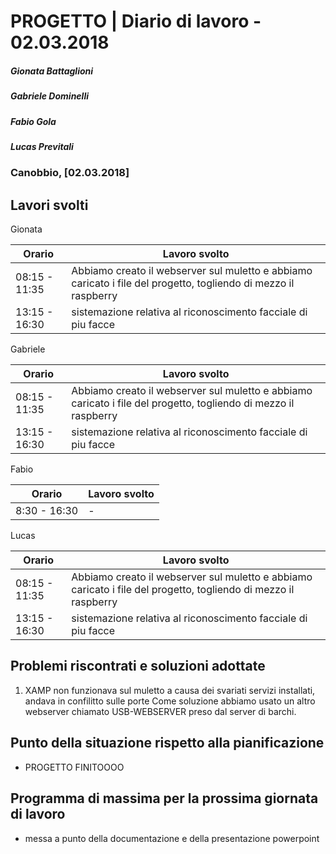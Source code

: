 # PROGETTO | Diario di lavoro - 02.03.2018
##### Gionata Battaglioni
##### Gabriele Dominelli
##### Fabio Gola
##### Lucas Previtali
### Canobbio, [02.03.2018]

## Lavori svolti
Gionata

|Orario        |Lavoro svolto                 |
|--------------|------------------------------|
|08:15 - 11:35 |Abbiamo creato il webserver sul muletto e abbiamo caricato i file del progetto, togliendo di mezzo il raspberry|                  
|13:15 - 16:30 |sistemazione relativa al riconoscimento facciale di piu facce|


Gabriele

|Orario        |Lavoro svolto                 |
|--------------|------------------------------|
|08:15 - 11:35 |Abbiamo creato il webserver sul muletto e abbiamo caricato i file del progetto, togliendo di mezzo il raspberry|                  
|13:15 - 16:30 |sistemazione relativa al riconoscimento facciale di piu facce|


Fabio

|Orario        |Lavoro svolto                 |
|--------------|------------------------------|
|8:30 - 16:30 |-|


Lucas


|Orario        |Lavoro svolto                 |
|--------------|------------------------------|
|08:15 - 11:35 |Abbiamo creato il webserver sul muletto e abbiamo caricato i file del progetto, togliendo di mezzo il raspberry|                  
|13:15 - 16:30 |sistemazione relativa al riconoscimento facciale di piu facce|



##  Problemi riscontrati e soluzioni adottate
1. XAMP non funzionava sul muletto a causa dei svariati servizi installati, andava in confilitto sulle porte
  Come soluzione abbiamo usato un altro webserver chiamato USB-WEBSERVER preso dal server di barchi.

##  Punto della situazione rispetto alla pianificazione
- PROGETTO FINITOOOO

## Programma di massima per la prossima giornata di lavoro
- messa a punto della documentazione e della presentazione powerpoint
